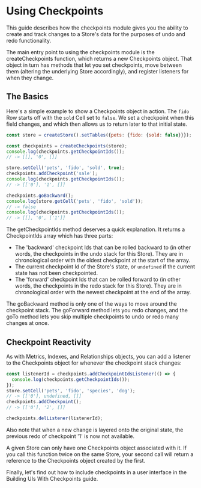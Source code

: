 # Using Checkpoints

This guide describes how the checkpoints module gives you the ability to create
and track changes to a Store's data for the purposes of undo and redo
functionality.

The main entry point to using the checkpoints module is the createCheckpoints
function, which returns a new Checkpoints object. That object in turn has
methods that let you set checkpoints, move between them (altering the underlying
Store accordingly), and register listeners for when they change.

## The Basics

Here's a simple example to show a Checkpoints object in action. The `fido` Row
starts off with the `sold` Cell set to `false`. We set a checkpoint when this
field changes, and which then allows us to return later to that initial state.

```js
const store = createStore().setTables({pets: {fido: {sold: false}}});

const checkpoints = createCheckpoints(store);
console.log(checkpoints.getCheckpointIds());
// -> [[], '0', []]

store.setCell('pets', 'fido', 'sold', true);
checkpoints.addCheckpoint('sale');
console.log(checkpoints.getCheckpointIds());
// -> [['0'], '1', []]

checkpoints.goBackward();
console.log(store.getCell('pets', 'fido', 'sold'));
// -> false
console.log(checkpoints.getCheckpointIds());
// -> [[], '0', ['1']]
```

The getCheckpointIds method deserves a quick explanation. It returns a
CheckpointIds array which has three parts:

- The 'backward' checkpoint Ids that can be rolled backward to (in other words,
  the checkpoints in the undo stack for this Store). They are in chronological
  order with the oldest checkpoint at the start of the array.
- The current checkpoint Id of the Store's state, or `undefined` if the current
  state has not been checkpointed.
- The 'forward' checkpoint Ids that can be rolled forward to (in other words,
  the checkpoints in the redo stack for this Store). They are in chronological
  order with the newest checkpoint at the end of the array.

The goBackward method is only one of the ways to move around the checkpoint
stack. The goForward method lets you redo changes, and the goTo method lets you
skip multiple checkpoints to undo or redo many changes at once.

## Checkpoint Reactivity

As with Metrics, Indexes, and Relationships objects, you can add a listener to
the Checkpoints object for whenever the checkpoint stack changes:

```js
const listenerId = checkpoints.addCheckpointIdsListener(() => {
  console.log(checkpoints.getCheckpointIds());
});
store.setCell('pets', 'fido', 'species', 'dog');
// -> [['0'], undefined, []]
checkpoints.addCheckpoint();
// -> [['0'], '2', []]

checkpoints.delListener(listenerId);
```

Also note that when a new change is layered onto the original state, the
previous redo of checkpoint '1' is now not available.

A given Store can only have one Checkpoints object associated with it. If you
call this function twice on the same Store, your second call will return a
reference to the Checkpoints object created by the first.

Finally, let's find out how to include checkpoints in a user interface in the
Building UIs With Checkpoints guide.
